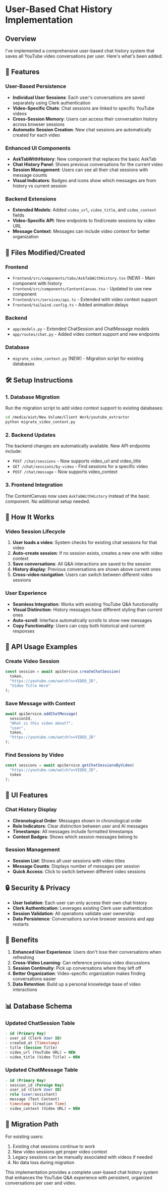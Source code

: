 # User-Based Chat History Implementation

## Overview

I've implemented a comprehensive user-based chat history system that saves all YouTube video conversations per user. Here's what's been added:

## 🚀 Features

### User-Based Persistence
- **Individual User Sessions**: Each user's conversations are saved separately using Clerk authentication
- **Video-Specific Chats**: Chat sessions are linked to specific YouTube videos
- **Cross-Session Memory**: Users can access their conversation history across browser sessions
- **Automatic Session Creation**: New chat sessions are automatically created for each video

### Enhanced UI Components
- **AskTabWithHistory**: New component that replaces the basic AskTab
- **Chat History Panel**: Shows previous conversations for the current video
- **Session Management**: Users can see all their chat sessions with message counts
- **Visual Indicators**: Badges and icons show which messages are from history vs current session

### Backend Extensions
- **Extended Models**: Added `video_url`, `video_title`, and `video_context` fields
- **Video-Specific API**: New endpoints to find/create sessions by video URL
- **Message Context**: Messages can include video context for better organization

## 📁 Files Modified/Created

### Frontend
- `Frontend/src/components/tabs/AskTabWithHistory.tsx` (NEW) - Main component with history
- `Frontend/src/components/ContentCanvas.tsx` - Updated to use new component
- `Frontend/src/services/api.ts` - Extended with video context support
- `Frontend/tailwind.config.ts` - Added animation delays

### Backend
- `app/models.py` - Extended ChatSession and ChatMessage models
- `app/routes/chat.py` - Added video context support and new endpoints

### Database
- `migrate_video_context.py` (NEW) - Migration script for existing databases

## 🛠️ Setup Instructions

### 1. Database Migration
Run the migration script to add video context support to existing databases:

```bash
cd /media/aiot/New Volume/Client Work/youtube_extractor
python migrate_video_context.py
```

### 2. Backend Updates
The backend changes are automatically available. New API endpoints include:
- `POST /chat/sessions` - Now supports video_url and video_title
- `GET /chat/sessions/by-video` - Find sessions for a specific video
- `POST /chat/message` - Now supports video_context

### 3. Frontend Integration
The ContentCanvas now uses `AskTabWithHistory` instead of the basic component. No additional setup needed.

## 🎯 How It Works

### Video Session Lifecycle
1. **User loads a video**: System checks for existing chat sessions for that video
2. **Auto-create session**: If no session exists, creates a new one with video context
3. **Save conversations**: All Q&A interactions are saved to the session
4. **History display**: Previous conversations are shown above current ones
5. **Cross-video navigation**: Users can switch between different video sessions

### User Experience
- **Seamless Integration**: Works with existing YouTube Q&A functionality
- **Visual Distinction**: History messages have different styling than current ones
- **Auto-scroll**: Interface automatically scrolls to show new messages
- **Copy Functionality**: Users can copy both historical and current responses

## 🔧 API Usage Examples

### Create Video Session
```typescript
const session = await apiService.createChatSession(
  token,
  "https://youtube.com/watch?v=VIDEO_ID",
  "Video Title Here"
);
```

### Save Message with Context
```typescript
await apiService.addChatMessage(
  sessionId,
  "What is this video about?",
  "user",
  token,
  "https://youtube.com/watch?v=VIDEO_ID"
);
```

### Find Sessions by Video
```typescript
const sessions = await apiService.getChatSessionsByVideo(
  "https://youtube.com/watch?v=VIDEO_ID",
  token
);
```

## 🎨 UI Features

### Chat History Display
- **Chronological Order**: Messages shown in chronological order
- **Role Indicators**: Clear distinction between user and AI messages
- **Timestamps**: All messages include formatted timestamps
- **Context Badges**: Shows which session messages belong to

### Session Management
- **Session List**: Shows all user sessions with video titles
- **Message Counts**: Displays number of messages per session
- **Quick Access**: Click to switch between different video sessions

## 🔒 Security & Privacy

- **User Isolation**: Each user can only access their own chat history
- **Clerk Authentication**: Leverages existing Clerk user authentication
- **Session Validation**: All operations validate user ownership
- **Data Persistence**: Conversations survive browser sessions and app restarts

## 🚀 Benefits

1. **Enhanced User Experience**: Users don't lose their conversations when refreshing
2. **Cross-Video Learning**: Can reference previous video discussions
3. **Session Continuity**: Pick up conversations where they left off
4. **Better Organization**: Video-specific organization makes finding conversations easier
5. **Data Retention**: Build up a personal knowledge base of video interactions

## 📊 Database Schema

### Updated ChatSession Table
```sql
- id (Primary Key)
- user_id (Clerk User ID)
- created_at (Timestamp)
- title (Session Title)
- video_url (YouTube URL) ← NEW
- video_title (Video Title) ← NEW
```

### Updated ChatMessage Table
```sql
- id (Primary Key)
- session_id (Foreign Key)
- user_id (Clerk User ID)
- role (user/assistant)
- message (Text Content)
- timestamp (Creation Time)
- video_context (Video URL) ← NEW
```

## 🔄 Migration Path

For existing users:
1. Existing chat sessions continue to work
2. New video sessions get proper video context
3. Legacy sessions can be manually associated with videos if needed
4. No data loss during migration

This implementation provides a complete user-based chat history system that enhances the YouTube Q&A experience with persistent, organized conversations per user and video.